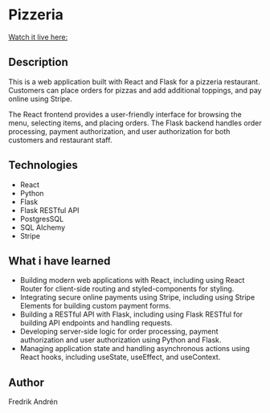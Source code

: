 # Pizzeria

[Watch it live here:](https://pizzeria-production-9725.up.railway.app/)

## Description

This is a web application built with React and Flask for a pizzeria restaurant. Customers can place orders for pizzas and add additional toppings, and pay online using Stripe.

The React frontend provides a user-friendly interface for browsing the menu, selecting items, and placing orders. The Flask backend handles order processing, payment authorization, and user authorization for both customers and restaurant staff.

## Technologies

* React
* Python
* Flask
* Flask RESTful API
* PostgresSQL
* SQL Alchemy
* Stripe

## What i have learned

* Building modern web applications with React, including using React Router for client-side routing and styled-components for styling.
* Integrating secure online payments using Stripe, including using Stripe Elements for building custom payment forms.
* Building a RESTful API with Flask, including using Flask RESTful for building API endpoints and handling requests.
* Developing server-side logic for order processing, payment authorization and user authorization using Python and Flask.
* Managing application state and handling asynchronous actions using React hooks, including useState, useEffect, and useContext.

## Author
Fredrik Andrén







